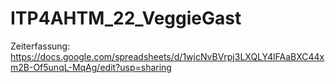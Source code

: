 # ITP4AHTM_22_VeggieGast
Zeiterfassung: https://docs.google.com/spreadsheets/d/1wjcNvBVrpj3LXQLY4lFAaBXC44xm2B-Of5unqL-MqAg/edit?usp=sharing
